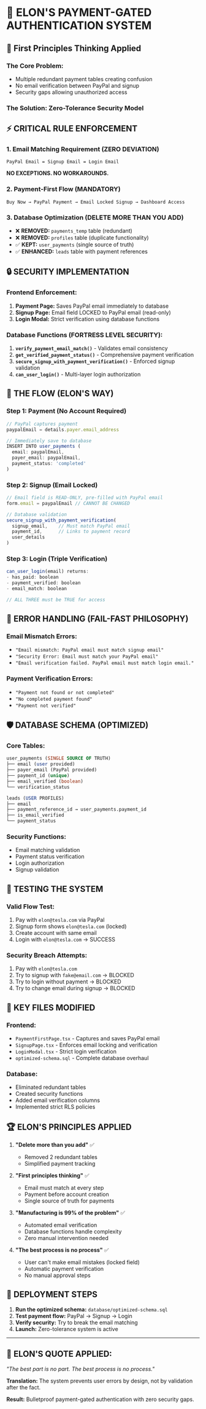 # 🚀 ELON'S PAYMENT-GATED AUTHENTICATION SYSTEM

## 🧠 **First Principles Thinking Applied**

### **The Core Problem:**
- Multiple redundant payment tables creating confusion
- No email verification between PayPal and signup
- Security gaps allowing unauthorized access

### **The Solution: Zero-Tolerance Security Model**

## ⚡ **CRITICAL RULE ENFORCEMENT**

### **1. Email Matching Requirement (ZERO DEVIATION)**
```
PayPal Email = Signup Email = Login Email
```
**NO EXCEPTIONS. NO WORKAROUNDS.**

### **2. Payment-First Flow (MANDATORY)**
```
Buy Now → PayPal Payment → Email Locked Signup → Dashboard Access
```

### **3. Database Optimization (DELETE MORE THAN YOU ADD)**
- ❌ **REMOVED:** `payments_temp` table (redundant)
- ❌ **REMOVED:** `profiles` table (duplicate functionality)
- ✅ **KEPT:** `user_payments` (single source of truth)
- ✅ **ENHANCED:** `leads` table with payment references

## 🔒 **SECURITY IMPLEMENTATION**

### **Frontend Enforcement:**
1. **Payment Page:** Saves PayPal email immediately to database
2. **Signup Page:** Email field LOCKED to PayPal email (read-only)
3. **Login Modal:** Strict verification using database functions

### **Database Functions (FORTRESS LEVEL SECURITY):**
1. **`verify_payment_email_match()`** - Validates email consistency
2. **`get_verified_payment_status()`** - Comprehensive payment verification
3. **`secure_signup_with_payment_verification()`** - Enforced signup validation
4. **`can_user_login()`** - Multi-layer login authorization

## 🎯 **THE FLOW (ELON'S WAY)**

### **Step 1: Payment (No Account Required)**
```javascript
// PayPal captures payment
paypalEmail = details.payer.email_address

// Immediately save to database
INSERT INTO user_payments (
  email: paypalEmail,
  payer_email: paypalEmail,
  payment_status: 'completed'
)
```

### **Step 2: Signup (Email Locked)**
```javascript
// Email field is READ-ONLY, pre-filled with PayPal email
form.email = paypalEmail // CANNOT BE CHANGED

// Database validation
secure_signup_with_payment_verification(
  signup_email,    // Must match PayPal email
  payment_id,      // Links to payment record
  user_details
)
```

### **Step 3: Login (Triple Verification)**
```javascript
can_user_login(email) returns:
- has_paid: boolean
- payment_verified: boolean  
- email_match: boolean

// ALL THREE must be TRUE for access
```

## 🚨 **ERROR HANDLING (FAIL-FAST PHILOSOPHY)**

### **Email Mismatch Errors:**
- `"Email mismatch: PayPal email must match signup email"`
- `"Security Error: Email must match your PayPal email"`
- `"Email verification failed. PayPal email must match login email."`

### **Payment Verification Errors:**
- `"Payment not found or not completed"`
- `"No completed payment found"`
- `"Payment not verified"`

## 🛡️ **DATABASE SCHEMA (OPTIMIZED)**

### **Core Tables:**
```sql
user_payments (SINGLE SOURCE OF TRUTH)
├── email (user provided)
├── payer_email (PayPal provided)
├── payment_id (unique)
├── email_verified (boolean)
└── verification_status

leads (USER PROFILES)
├── email
├── payment_reference_id → user_payments.payment_id
├── is_email_verified
└── payment_status
```

### **Security Functions:**
- Email matching validation
- Payment status verification
- Login authorization
- Signup validation

## 🧪 **TESTING THE SYSTEM**

### **Valid Flow Test:**
1. Pay with `elon@tesla.com` via PayPal
2. Signup form shows `elon@tesla.com` (locked)
3. Create account with same email
4. Login with `elon@tesla.com` → SUCCESS

### **Security Breach Attempts:**
1. Pay with `elon@tesla.com`
2. Try to signup with `fake@email.com` → BLOCKED
3. Try to login without payment → BLOCKED
4. Try to change email during signup → BLOCKED

## 🎯 **KEY FILES MODIFIED**

### **Frontend:**
- `PaymentFirstPage.tsx` - Captures and saves PayPal email
- `SignupPage.tsx` - Enforces email locking and verification
- `LoginModal.tsx` - Strict login verification
- `optimized-schema.sql` - Complete database overhaul

### **Database:**
- Eliminated redundant tables
- Created security functions
- Added email verification columns
- Implemented strict RLS policies

## 🏆 **ELON'S PRINCIPLES APPLIED**

1. **"Delete more than you add"** ✅
   - Removed 2 redundant tables
   - Simplified payment tracking

2. **"First principles thinking"** ✅
   - Email must match at every step
   - Payment before account creation
   - Single source of truth for payments

3. **"Manufacturing is 99% of the problem"** ✅
   - Automated email verification
   - Database functions handle complexity
   - Zero manual intervention needed

4. **"The best process is no process"** ✅
   - User can't make email mistakes (locked field)
   - Automatic payment verification
   - No manual approval steps

## 🚀 **DEPLOYMENT STEPS**

1. **Run the optimized schema:** `database/optimized-schema.sql`
2. **Test payment flow:** PayPal → Signup → Login
3. **Verify security:** Try to break the email matching
4. **Launch:** Zero-tolerance system is active

---

## 💬 **ELON'S QUOTE APPLIED:**
*"The best part is no part. The best process is no process."*

**Translation:** The system prevents user errors by design, not by validation after the fact.

**Result:** Bulletproof payment-gated authentication with zero security gaps.